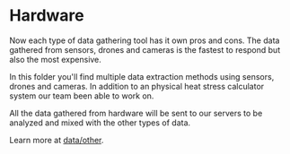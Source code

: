# Hardware

Now each type of data gathering tool has it own pros and cons. The data gathered from sensors, drones and cameras is the fastest to respond but also the most expensive.

In this folder you'll find multiple data extraction methods using sensors, drones and cameras. In addition to an physical heat stress calculator system our team been able to work on.

All the data gathered from hardware will be sent to our servers to be analyzed and mixed with the other types of data.

Learn more at <a href="https://github.com/usmhic/Warmning/blob/main/data/hardware/other"> data/other</a>.

